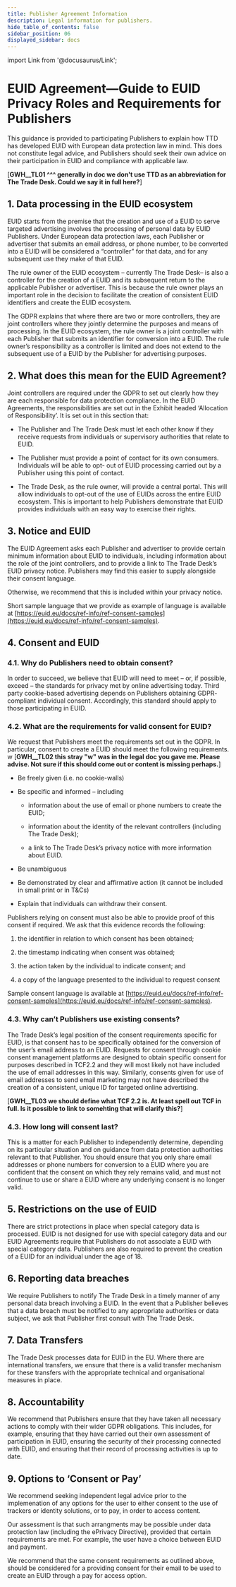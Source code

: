 ```yaml
---
title: Publisher Agreement Information
description: Legal information for publishers.
hide_table_of_contents: false
sidebar_position: 06
displayed_sidebar: docs
---
```


import Link from '@docusaurus/Link';

# EUID Agreement&#8212;Guide to EUID Privacy Roles and Requirements for Publishers

This guidance is provided to participating Publishers to explain how TTD has developed EUID with European data protection law in mind. This does not constitute legal advice, and Publishers should seek their own advice on their participation in EUID and compliance with applicable law.

[**GWH__TL01 ^^^ generally in doc we don't use TTD as an abbreviation for The Trade Desk. Could we say it in full here?**]

## 1. Data processing in the EUID ecosystem

EUID starts from the premise that the creation and use of a EUID to serve targeted advertising involves the processing of personal data by EUID Publishers. Under European data protection laws, each Publisher or advertiser that submits an email address, or phone number, to be converted into a EUID will be considered a “controller” for that data, and for any subsequent use they make of that EUID.

The rule owner of the EUID ecosystem – currently The Trade Desk– is also a controller for the creation of a EUID and its subsequent return to the applicable Publisher or advertiser. This is because the rule owner plays an important role in the decision to facilitate the creation of consistent EUID identifiers and create the EUID ecosystem.

The GDPR explains that where there are two or more controllers, they are joint controllers where they jointly determine the purposes and means of processing. In the EUID ecosystem, the rule owner is a joint controller with each Publisher that submits an identifier for conversion into a EUID. The rule owner’s responsibility as a controller is limited and does not extend to the subsequent use of a EUID by the Publisher for advertising purposes.

## 2. What does this mean for the EUID Agreement?

Joint controllers are required under the GDPR to set out clearly how they are each responsible for data protection compliance. In the EUID Agreements, the responsibilities are set out in the Exhibit headed ‘Allocation of Responsibility’. It is set out in this section that:

- The Publisher and The Trade Desk must let each other know if they receive requests from individuals or supervisory authorities that relate to EUID.

- The Publisher must provide a point of contact for its own consumers. Individuals will be able to opt- out of EUID processing carried out by a Publisher using this point of contact.

- The Trade Desk, as the rule owner, will provide a central portal. This will allow individuals to opt-out of the use of EUIDs across the entire EUID ecosystem. This is important to help Publishers demonstrate that EUID provides individuals with an easy way to exercise their rights.

## 3. Notice and EUID

The EUID Agreement asks each Publisher and advertiser to provide certain minimum information about EUID to individuals, including information about the role of the joint controllers, and to provide a link to The Trade Desk’s EUID privacy notice. Publishers may find this easier to supply alongside their consent language.

Otherwise, we recommend that this is included within your privacy notice.

Short sample language that we provide as example of language is available at [https://euid.eu/docs/ref-info/ref-consent-samples](https://euid.eu/docs/ref-info/ref-consent-samples).

## 4. Consent and EUID

### 4.1. Why do Publishers need to obtain consent?

In order to succeed, we believe that EUID will need to meet – or, if possible, exceed – the standards for privacy met by online advertising today. Third party cookie-based advertising depends on Publishers obtaining GDPR- compliant individual consent. Accordingly, this standard should apply to those participating in EUID.
 
### 4.2. What are the requirements for valid consent for EUID?

We request that Publishers meet the requirements set out in the GDPR. In particular, consent to create a EUID should meet the following requirements. w [**GWH__TL02 this stray "w" was in the legal doc you gave me. Please advise. Not sure if this should come out or content is missing perhaps.**]

- Be freely given (i.e. no cookie-walls)

- Be specific and informed – including

   - information about the use of email or phone numbers to create the EUID;

   - information about the identity of the relevant controllers (including The Trade Desk);

   - a link to The Trade Desk’s privacy notice with more information about EUID.

- Be unambiguous

- Be demonstrated by clear and affirmative action (it cannot be included in small print or in T&Cs)

- Explain that individuals can withdraw their consent.

Publishers relying on consent must also be able to provide proof of this consent if required. We ask that this evidence records the following:

1. the identifier in relation to which consent has been obtained;

1. the timestamp indicating when consent was obtained;

1. the action taken by the individual to indicate consent; and

1. a copy of the language presented to the individual to request consent

Sample consent language is available at [https://euid.eu/docs/ref-info/ref-consent-samples](https://euid.eu/docs/ref-info/ref-consent-samples).

### 4.3. Why can’t Publishers use existing consents?

The Trade Desk’s legal position of the consent requirements specific for EUID, is that consent has to be specifically obtained for the conversion of the user’s email address to an EUID. Requests for consent through cookie consent management platforms are designed to obtain specific consent for purposes described in TCF2.2 and they will most likely not have included the use of email addresses in this way. Similarly, consents given for use of email addresses to send email marketing may not have described the creation of a consistent, unique ID for targeted online advertising.

[**GWH__TL03 we should define what TCF 2.2 is. At least spell out TCF in full. Is it possible to link to somehting that will clarify this?**]

### 4.3. How long will consent last?

This is a matter for each Publisher to independently determine, depending on its particular situation and on guidance from data protection authorities relevant to that Publisher. You should ensure that you only share email addresses or phone numbers for conversion to a EUID where you are confident that the consent on which they rely remains valid, and must not continue to use or share a EUID where any underlying consent is no longer valid.

## 5. Restrictions on the use of EUID

There are strict protections in place when special category data is processed. EUID is not designed for use with special category data and our EUID Agreements require that Publishers do not associate a EUID with special category data. Publishers are also required to prevent the creation of a EUID for an individual under the age of 18.

## 6. Reporting data breaches

We require Publishers to notify The Trade Desk in a timely manner of any personal data breach involving a EUID. In the event that a Publisher believes that a data breach must be notified to any appropriate authorities or data subject, we ask that Publisher first consult with The Trade Desk.
 
## 7. Data Transfers

The Trade Desk processes data for EUID in the EU. Where there are international transfers, we ensure that there is a valid transfer mechanism for these transfers with the appropriate technical and organisational measures in place.

## 8. Accountability

We recommend that Publishers ensure that they have taken all necessary actions to comply with their wider GDPR obligations. This includes, for example, ensuring that they have carried out their own assessment of participation in EUID, ensuring the security of their processing connected with EUID, and ensuring that their record of processing activities is up to date.

## 9. Options to ‘Consent or Pay’

We recommend seeking independent legal advice prior to the implemenation of any options for the user to either consent to the use of trackers or identity solutions, or to pay, in order to access content.

Our assessment is that such arrangments may be possible under data protection law (including the ePrivacy Directive), provided that certain requirements are met. For example, the user have a choice between EUID and payment.

We recommend that the same consent requirements as outlined above, should be considered for a providing consent for their email to be used to create an EUID through a pay for access option.

